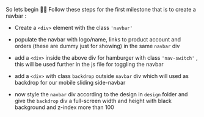 So lets begin 👨‍💻
Follow these steps for the first milestone that is to create a navbar :

- Create a `<div>` element with the class `'navbar'`
  
- populate the navbar with logo/name, links to product account and orders (these are dummy just for
  showing) in the same `navbar` div

- add a `<div>` inside the above div for hamburger with class `'nav-switch'` , this will be used further in the js file for toggling the navbar

- add a `<div>` with class `backdrop` outside `navbar` div which will used as backdrop for our mobile sliding side-navbar

- now style the `navbar` div according to the design in `design` folder and give the `backdrop` div a full-screen width and height with black background and z-index more than 100
